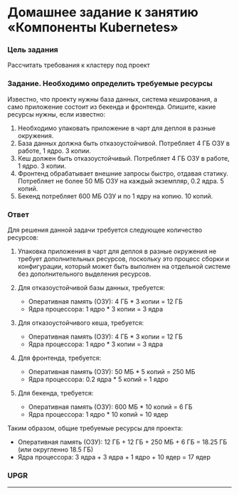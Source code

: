 # Домашнее задание к занятию «Компоненты Kubernetes»

### Цель задания

Рассчитать требования к кластеру под проект

### Задание. Необходимо определить требуемые ресурсы
Известно, что проекту нужны база данных, система кеширования, а само приложение состоит из бекенда и фронтенда. Опишите, какие ресурсы нужны, если известно:

1. Необходимо упаковать приложение в чарт для деплоя в разные окружения. 
2. База данных должна быть отказоустойчивой. Потребляет 4 ГБ ОЗУ в работе, 1 ядро. 3 копии. 
3. Кеш должен быть отказоустойчивый. Потребляет 4 ГБ ОЗУ в работе, 1 ядро. 3 копии. 
4. Фронтенд обрабатывает внешние запросы быстро, отдавая статику. Потребляет не более 50 МБ ОЗУ на каждый экземпляр, 0.2 ядра. 5 копий. 
5. Бекенд потребляет 600 МБ ОЗУ и по 1 ядру на копию. 10 копий.

### Ответ

Для решения данной задачи требуется следующее количество ресурсов:

1. Упаковка приложения в чарт для деплоя в разные окружения не требует дополнительных ресурсов, поскольку это процесс сборки и конфигурации, который может быть выполнен на отдельной системе без дополнительного выделения ресурсов.

2. Для отказоустойчивой базы данных, требуется:
   - Оперативная память (ОЗУ): 4 ГБ * 3 копии = 12 ГБ
   - Ядра процессора: 1 ядро * 3 копии = 3 ядра

3. Для отказоустойчивого кеша, требуется:
   - Оперативная память (ОЗУ): 4 ГБ * 3 копии = 12 ГБ
   - Ядра процессора: 1 ядро * 3 копии = 3 ядра

4. Для фронтенда, требуется:
   - Оперативная память (ОЗУ): 50 МБ * 5 копий = 250 МБ
   - Ядра процессора: 0.2 ядра * 5 копий = 1 ядро

5. Для бекенда, требуется:
   - Оперативная память (ОЗУ): 600 МБ * 10 копий = 6 ГБ
   - Ядра процессора: 1 ядро * 10 копий = 10 ядер

Таким образом, общие требуемые ресурсы для проекта:
- Оперативная память (ОЗУ): 12 ГБ + 12 ГБ + 250 МБ + 6 ГБ = 18.25 ГБ (или округленно 18.5 ГБ)
- Ядра процессора: 3 ядра + 3 ядра + 1 ядро + 10 ядер = 17 ядер

### UPGR



----

